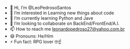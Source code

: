 - 👋 Hi, I’m @LeoPedrosoSantos
- 👀 I’m interested in Learning new things about code
- 🌱 I’m currently learning Python and Jave
- 💞️ I’m looking to collaborate on BackEnd/FrontEnd/A.I.
- 📫 How to reach me leonardopedroso27@yahoo.com.br
- 😄 Pronouns: He/Him
- ⚡ Fun fact: RPG lover 🤓☝

<!---
LeoPedrosoSantos is a ✨ special ✨ repository because its `README.md` (this file) appears on your GitHub profile.
You can click the Preview link to take a look at your changes.
--->
